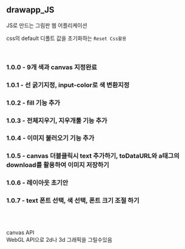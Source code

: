 ## drawapp_JS

JS로 만드는 그림판 웹 어플리케이션

css의 default 디폴트 값을 초기화하는 `Reset Css활용`

<br>

### 1.0.0 - 9개 색과 canvas 지정완료

### 1.0.1 - 선 굵기지정, input-color로 색 변환지정

### 1.0.2 - fill 기능 추가

### 1.0.3 - 전체지우기, 지우개툴 기능 추가

### 1.0.4 - 이미지 불러오기 기능 추가

### 1.0.5 - canvas 더블클릭시 text 추가하기, toDataURL와 a태그의 download를 활용하여 이미지 저장하기

### 1.0.6 - 레이아웃 초기안

### 1.0.7 - text 폰트 선택, 색 선택, 폰트 크기 조절 하기

<br>

<br>

canvas API  
WebGL API으로 2d나 3d 그래픽을 그릴수있음
